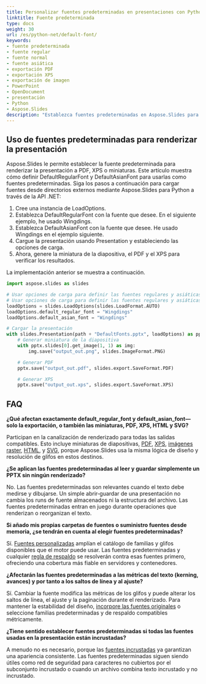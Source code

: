 ```yaml
---
title: Personalizar fuentes predeterminadas en presentaciones con Python
linktitle: Fuente predeterminada
type: docs
weight: 30
url: /es/python-net/default-font/
keywords:
- fuente predeterminada
- fuente regular
- fuente normal
- fuente asiática
- exportación PDF
- exportación XPS
- exportación de imagen
- PowerPoint
- OpenDocument
- presentación
- Python
- Aspose.Slides
description: "Establezca fuentes predeterminadas en Aspose.Slides para Python y garantice una conversión adecuada de PowerPoint (PPT, PPTX) y OpenDocument (ODP) a PDF, XPS e imágenes."
---
```


## **Uso de fuentes predeterminadas para renderizar la presentación**
Aspose.Slides le permite establecer la fuente predeterminada para renderizar la presentación a PDF, XPS o miniaturas. Este artículo muestra cómo definir DefaultRegularFont y DefaultAsianFont para usarlas como fuentes predeterminadas. Siga los pasos a continuación para cargar fuentes desde directorios externos mediante Aspose.Slides para Python a través de la API .NET:

1. Cree una instancia de LoadOptions.  
2. Establezca DefaultRegularFont con la fuente que desee. En el siguiente ejemplo, he usado Wingdings.  
3. Establezca DefaultAsianFont con la fuente que desee. He usado Wingdings en el ejemplo siguiente.  
4. Cargue la presentación usando Presentation y estableciendo las opciones de carga.  
5. Ahora, genere la miniatura de la diapositiva, el PDF y el XPS para verificar los resultados.  

La implementación anterior se muestra a continuación.

```py
import aspose.slides as slides

# Usar opciones de carga para definir las fuentes regulares y asiáticas predeterminadas
# Usar opciones de carga para definir las fuentes regulares y asiáticas predeterminadas
loadOptions = slides.LoadOptions(slides.LoadFormat.AUTO)
loadOptions.default_regular_font = "Wingdings"
loadOptions.default_asian_font = "Wingdings"

# Cargar la presentación
with slides.Presentation(path + "DefaultFonts.pptx", loadOptions) as pptx:
    # Generar miniatura de la diapositiva
    with pptx.slides[0].get_image(1, 1) as img:
        img.save("output_out.png", slides.ImageFormat.PNG)

    # Generar PDF
    pptx.save("output_out.pdf", slides.export.SaveFormat.PDF)

    # Generar XPS
    pptx.save("output_out.xps", slides.export.SaveFormat.XPS)
```

## **FAQ**

**¿Qué afectan exactamente default_regular_font y default_asian_font—solo la exportación, o también las miniaturas, PDF, XPS, HTML y SVG?**

Participan en la canalización de renderizado para todas las salidas compatibles. Esto incluye miniaturas de diapositivas, [PDF](/slides/es/python-net/convert-powerpoint-to-pdf/), [XPS](/slides/es/python-net/convert-powerpoint-to-xps/), [imágenes raster](/slides/es/python-net/convert-powerpoint-to-png/), [HTML](/slides/es/python-net/convert-powerpoint-to-html/), y [SVG](/slides/es/python-net/render-a-slide-as-an-svg-image/), porque Aspose.Slides usa la misma lógica de diseño y resolución de glifos en estos destinos.

**¿Se aplican las fuentes predeterminadas al leer y guardar simplemente un PPTX sin ningún renderizado?**

No. Las fuentes predeterminadas son relevantes cuando el texto debe medirse y dibujarse. Un simple abrir‑guardar de una presentación no cambia los runs de fuente almacenados ni la estructura del archivo. Las fuentes predeterminadas entran en juego durante operaciones que renderizan o reorganizan el texto.

**Si añado mis propias carpetas de fuentes o suministro fuentes desde memoria, ¿se tendrán en cuenta al elegir fuentes predeterminadas?**

Sí. [Fuentes personalizadas](/slides/es/python-net/custom-font/) amplían el catálogo de familias y glifos disponibles que el motor puede usar. Las fuentes predeterminadas y cualquier [regla de respaldo](/slides/es/python-net/fallback-font/) se resolverán contra esas fuentes primero, ofreciendo una cobertura más fiable en servidores y contenedores.

**¿Afectarán las fuentes predeterminadas a las métricas del texto (kerning, avances) y por tanto a los saltos de línea y al ajuste?**

Sí. Cambiar la fuente modifica las métricas de los glifos y puede alterar los saltos de línea, el ajuste y la paginación durante el renderizado. Para mantener la estabilidad del diseño, [incorpore las fuentes originales](/slides/es/python-net/embedded-font/) o seleccione familias predeterminadas y de respaldo compatibles métricamente.

**¿Tiene sentido establecer fuentes predeterminadas si todas las fuentes usadas en la presentación están incrustadas?**

A menudo no es necesario, porque las [fuentes incrustadas](/slides/es/python-net/embedded-font/) ya garantizan una apariencia consistente. Las fuentes predeterminadas siguen siendo útiles como red de seguridad para caracteres no cubiertos por el subconjunto incrustado o cuando un archivo combina texto incrustado y no incrustado.